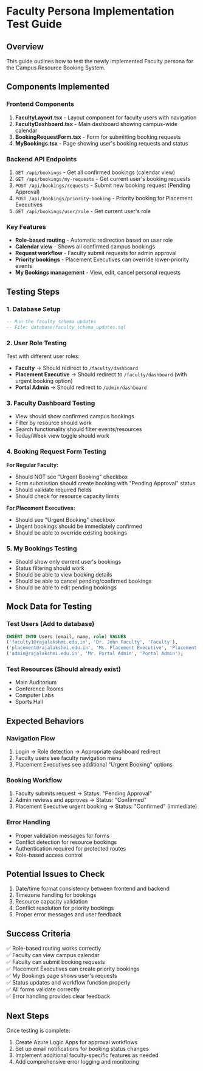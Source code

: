 # Faculty Persona Implementation Test Guide

## Overview
This guide outlines how to test the newly implemented Faculty persona for the Campus Resource Booking System.

## Components Implemented

### Frontend Components
1. **FacultyLayout.tsx** - Layout component for faculty users with navigation
2. **FacultyDashboard.tsx** - Main dashboard showing campus-wide calendar
3. **BookingRequestForm.tsx** - Form for submitting booking requests
4. **MyBookings.tsx** - Page showing user's booking requests and status

### Backend API Endpoints
1. `GET /api/bookings` - Get all confirmed bookings (calendar view)
2. `GET /api/bookings/my-requests` - Get current user's booking requests
3. `POST /api/bookings/requests` - Submit new booking request (Pending Approval)
4. `POST /api/bookings/priority-booking` - Priority booking for Placement Executives
5. `GET /api/bookings/user/role` - Get current user's role

### Key Features
- **Role-based routing** - Automatic redirection based on user role
- **Calendar view** - Shows all confirmed campus bookings
- **Request workflow** - Faculty submit requests for admin approval
- **Priority bookings** - Placement Executives can override lower-priority events
- **My Bookings management** - View, edit, cancel personal requests

## Testing Steps

### 1. Database Setup
```sql
-- Run the faculty schema updates
-- File: database/faculty_schema_updates.sql
```

### 2. User Role Testing
Test with different user roles:
- **Faculty** → Should redirect to `/faculty/dashboard`
- **Placement Executive** → Should redirect to `/faculty/dashboard` (with urgent booking option)
- **Portal Admin** → Should redirect to `/admin/dashboard`

### 3. Faculty Dashboard Testing
- View should show confirmed campus bookings
- Filter by resource should work
- Search functionality should filter events/resources
- Today/Week view toggle should work

### 4. Booking Request Form Testing
**For Regular Faculty:**
- Should NOT see "Urgent Booking" checkbox
- Form submission should create booking with "Pending Approval" status
- Should validate required fields
- Should check for resource capacity limits

**For Placement Executives:**
- Should see "Urgent Booking" checkbox
- Urgent bookings should be immediately confirmed
- Should be able to override existing bookings

### 5. My Bookings Testing
- Should show only current user's bookings
- Status filtering should work
- Should be able to view booking details
- Should be able to cancel pending/confirmed bookings
- Should be able to edit pending bookings

## Mock Data for Testing

### Test Users (Add to database)
```sql
INSERT INTO Users (email, name, role) VALUES
('faculty1@rajalakshmi.edu.in', 'Dr. John Faculty', 'Faculty'),
('placement@rajalakshmi.edu.in', 'Ms. Placement Executive', 'Placement Executive'),
('admin@rajalakshmi.edu.in', 'Mr. Portal Admin', 'Portal Admin');
```

### Test Resources (Should already exist)
- Main Auditorium
- Conference Rooms
- Computer Labs
- Sports Hall

## Expected Behaviors

### Navigation Flow
1. Login → Role detection → Appropriate dashboard redirect
2. Faculty users see faculty navigation menu
3. Placement Executives see additional "Urgent Booking" options

### Booking Workflow
1. Faculty submits request → Status: "Pending Approval"
2. Admin reviews and approves → Status: "Confirmed" 
3. Placement Executive urgent booking → Status: "Confirmed" (immediate)

### Error Handling
- Proper validation messages for forms
- Conflict detection for resource bookings
- Authentication required for protected routes
- Role-based access control

## Potential Issues to Check
1. Date/time format consistency between frontend and backend
2. Timezone handling for bookings
3. Resource capacity validation
4. Conflict resolution for priority bookings
5. Proper error messages and user feedback

## Success Criteria
✅ Role-based routing works correctly  
✅ Faculty can view campus calendar  
✅ Faculty can submit booking requests  
✅ Placement Executives can create priority bookings  
✅ My Bookings page shows user's requests  
✅ Status updates and workflow function properly  
✅ All forms validate correctly  
✅ Error handling provides clear feedback  

## Next Steps
Once testing is complete:
1. Create Azure Logic Apps for approval workflows
2. Set up email notifications for booking status changes
3. Implement additional faculty-specific features as needed
4. Add comprehensive error logging and monitoring
